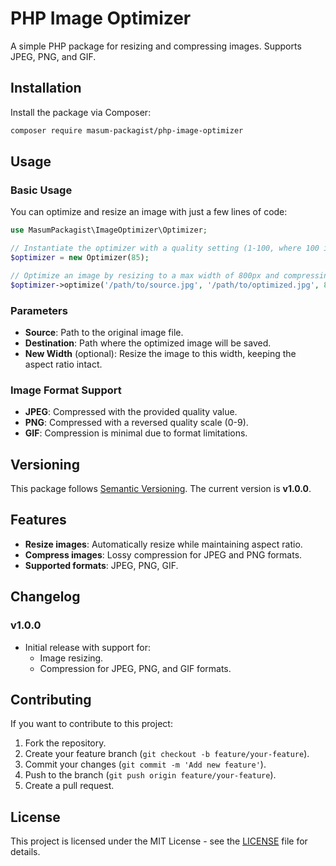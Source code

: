 
# PHP Image Optimizer

A simple PHP package for resizing and compressing images. Supports JPEG, PNG, and GIF.

## Installation

Install the package via Composer:

```bash
composer require masum-packagist/php-image-optimizer
```

## Usage

### Basic Usage
You can optimize and resize an image with just a few lines of code:

```php
use MasumPackagist\ImageOptimizer\Optimizer;

// Instantiate the optimizer with a quality setting (1-100, where 100 is best quality)
$optimizer = new Optimizer(85);

// Optimize an image by resizing to a max width of 800px and compressing it
$optimizer->optimize('/path/to/source.jpg', '/path/to/optimized.jpg', 800);
```

### Parameters
- **Source**: Path to the original image file.
- **Destination**: Path where the optimized image will be saved.
- **New Width** (optional): Resize the image to this width, keeping the aspect ratio intact.

### Image Format Support
- **JPEG**: Compressed with the provided quality value.
- **PNG**: Compressed with a reversed quality scale (0-9).
- **GIF**: Compression is minimal due to format limitations.

## Versioning

This package follows [Semantic Versioning](https://semver.org/).
The current version is **v1.0.0**.

## Features
- **Resize images**: Automatically resize while maintaining aspect ratio.
- **Compress images**: Lossy compression for JPEG and PNG formats.
- **Supported formats**: JPEG, PNG, GIF.

## Changelog

### v1.0.0
- Initial release with support for:
  - Image resizing.
  - Compression for JPEG, PNG, and GIF formats.

## Contributing

If you want to contribute to this project:
1. Fork the repository.
2. Create your feature branch (`git checkout -b feature/your-feature`).
3. Commit your changes (`git commit -m 'Add new feature'`).
4. Push to the branch (`git push origin feature/your-feature`).
5. Create a pull request.

## License

This project is licensed under the MIT License - see the [LICENSE](https://opensource.org/licenses/MIT) file for details.

